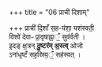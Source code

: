 +++
title = "06 प्राची दिशाम्"

+++
प्राची॑ दि॒शाँ स॒ह-य॑शा॒ यश॑स्वती॒  
विश्वे॑ देवाᳶ प्रा॒वृषाह्ना॒ँ॒ सुव॑र्वती ।    
इ॒दङ् क्ष॒त्रन् **दु॒ष्टर॑म् अ॒स्त्व्** ओजो  
ऽना॑धृष्टँ सह॒स्रिय॒ँ॒ सह॑स्वत् ।